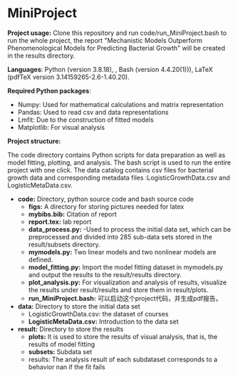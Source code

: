 # MiniProject

**Project usage:** Clone this repository and run code/run_MiniProject.bash to run the whole project, the report "Mechanistic Models Outperform Phenomenological Models for Predicting Bacterial Growth" will be created in the results directory.

**Languages**: Python (version 3.8.18), , Bash (version 4.4.20(1))), LaTeX (pdfTeX version 3.14159265-2.6-1.40.20).

**Required Python packages**: 

- Numpy: Used for mathematical calculations and matrix representation
- Pandas: Used to read csv and data representations
- Lmfit: Due to the construction of fitted models
- Matplotlib: For visual analysis

**Project structure:**

The code directory contains Python scripts for data preparation as well as model fitting, plotting, and analysis. The bash script is used to run the entire project with one click. The data catalog contains csv files for bacterial growth data and corresponding metadata files :LogisticGrowthData.csv and LogisticMetaData.csv.

- **code:** Directory, python source code and bash source code
  - **figs:** A directory for storing pictures needed for latex
  - **mybibs.bib:** Citation of report
  - **report.tex:** lab report
  - **data_process.py:** -Used to process the initial data set, which can be preprocessed and divided into 285 sub-data sets stored in the result/subsets directory.
  - **mymodels.py:** Two linear models and two nonlinear models are defined.
  - **model_fitting.py:** Import the model fitting dataset in mymodels.py and output the results to the result/results directory.
  - **plot_analysis.py:** For visualization and analysis of results, visualize the results under result/results and store them in result/plots.
  - **run_MiniProject.bash:** 可以启动这个project代码，并生成pdf报告。
- **data:** Directory to store the initial data set
  - LogisticGrowthData.csv: the dataset of courses
  - **LogisticMetaData.csv:** Introduction to the data set
- **result:** Directory to store the results
  - **plots:** It is used to store the results of visual analysis, that is, the results of model fitting
  - **subsets:** Subdata set
  - results: The analysis result of each subdataset corresponds to a behavior nan if the fit fails
